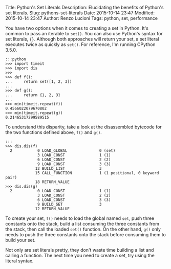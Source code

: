 Title: Python's Set Literals
Description: Elucidating the benefits of Python's set literals.
Slug: pythons-set-literals
Date: 2015-10-14 23:47
Modified: 2015-10-14 23:47
Author: Renzo Lucioni
Tags: python, set, performance

You have two options when it comes to creating a set in Python. It's common to pass an iterable to `set()`. You can also use Python's syntax for set literals, `{}`. Although both approaches will return your set, a set literal executes twice as quickly as `set()`. For reference, I'm running CPython 3.5.0.

    :::python
    >>> import timeit
    >>> import dis
    >>>
    >>> def f():
    ...     return set([1, 2, 3])
    ... 
    >>> def g():
    ...     return {1, 2, 3}
    ... 
    >>> min(timeit.repeat(f))
    0.4566022079670802
    >>> min(timeit.repeat(g))
    0.21465317299589515

To understand this disparity, take a look at the disassembled bytecode for the two functions defined above, `f()` and `g()`.

    :::
    >>> dis.dis(f)
      2           0 LOAD_GLOBAL              0 (set)
                  3 LOAD_CONST               1 (1)
                  6 LOAD_CONST               2 (2)
                  9 LOAD_CONST               3 (3)
                 12 BUILD_LIST               3
                 15 CALL_FUNCTION            1 (1 positional, 0 keyword pair)
                 18 RETURN_VALUE
    >>> dis.dis(g)
      2           0 LOAD_CONST               1 (1)
                  3 LOAD_CONST               2 (2)
                  6 LOAD_CONST               3 (3)
                  9 BUILD_SET                3
                 12 RETURN_VALUE

To create your set, `f()` needs to load the global named `set`, push three constants onto the stack, build a list consuming the three constants from the stack, then call the loaded `set()` function. On the other hand, `g()` only needs to push the three constants onto the stack before consuming them to build your set.

Not only are set literals pretty, they don't waste time building a list and calling a function. The next time you need to create a set, try using the literal syntax.
